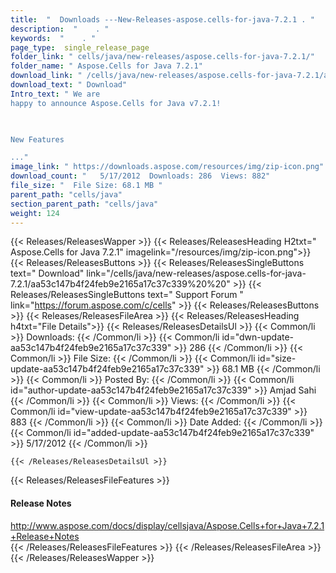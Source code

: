 ```yaml
---
title:  "  Downloads ---New-Releases-aspose.cells-for-java-7.2.1 . " 
description:  "    . " 
keywords:  "    . " 
page_type:  single_release_page
folder_link: " cells/java/new-releases/aspose.cells-for-java-7.2.1/"
folder_name: " Aspose.Cells for Java 7.2.1"
download_link: " /cells/java/new-releases/aspose.cells-for-java-7.2.1/aa53c147b4f24feb9e2165a17c37c339"
download_text: " Download"
Intro_text: " We are
happy to announce Aspose.Cells for Java v7.2.1!

 

New Features

..."
image_link: " https://downloads.aspose.com/resources/img/zip-icon.png"
download_count: "   5/17/2012  Downloads: 286  Views: 882"
file_size: "  File Size: 68.1 MB "
parent_path: "cells/java"
section_parent_path: "cells/java"
weight: 124 
---
```


{{< Releases/ReleasesWapper >}}
  {{< Releases/ReleasesHeading H2txt=" Aspose.Cells for Java 7.2.1" imagelink="/resources/img/zip-icon.png">}}
  {{< Releases/ReleasesButtons >}}
    {{< Releases/ReleasesSingleButtons text=" Download" link="/cells/java/new-releases/aspose.cells-for-java-7.2.1/aa53c147b4f24feb9e2165a17c37c339%20%20" >}}
    {{< Releases/ReleasesSingleButtons text=" Support Forum " link="https://forum.aspose.com/c/cells" >}}
  {{< Releases/ReleasesButtons >}}
  {{< Releases/ReleasesFileArea >}}
    {{< Releases/ReleasesHeading h4txt="File Details">}}
    {{< Releases/ReleasesDetailsUl >}}
            {{< Common/li  >}} Downloads: {{< /Common/li >}} 
      {{< Common/li id="dwn-update-aa53c147b4f24feb9e2165a17c37c339" >}} 286 {{< /Common/li >}} 
      {{< Common/li  >}} File Size: {{< /Common/li >}} 
      {{< Common/li id="size-update-aa53c147b4f24feb9e2165a17c37c339" >}} 68.1 MB {{< /Common/li >}} 
      {{< Common/li  >}} Posted By: {{< /Common/li >}} 
      {{< Common/li id="author-update-aa53c147b4f24feb9e2165a17c37c339" >}} Amjad Sahi {{< /Common/li >}} 
      {{< Common/li  >}} Views: {{< /Common/li >}} 
      {{< Common/li id="view-update-aa53c147b4f24feb9e2165a17c37c339" >}} 883 {{< /Common/li >}} 
      {{< Common/li  >}} Date Added: {{< /Common/li >}} 
      {{< Common/li id="added-update-aa53c147b4f24feb9e2165a17c37c339" >}} 5/17/2012 {{< /Common/li >}} 

    {{< /Releases/ReleasesDetailsUl >}}

  {{< Releases/ReleasesFileFeatures >}}
      <h4>Release Notes</h4><div><a href="http://www.aspose.com/docs/display/cellsjava/Aspose.Cells+for+Java+7.2.1+Release+Notes">http://www.aspose.com/docs/display/cellsjava/Aspose.Cells+for+Java+7.2.1+Release+Notes</a></div>
  {{< /Releases/ReleasesFileFeatures >}}
 {{< /Releases/ReleasesFileArea >}}
{{< /Releases/ReleasesWapper >}}


